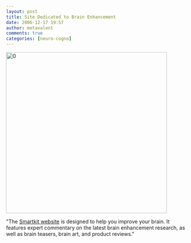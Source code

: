 ```yaml
---
layout: post
title: Site Dedicated to Brain Enhancement
date: 2006-12-17 19:57
author: metavalent
comments: true
categories: [neuro-cogno]
---
```

<!--Lead Photo --><a href="http://www.smart-kit.com/" target="_blank"><img src="http://img100.imageshack.us/img100/8237/smartkitheadervf5.png" loading="lazy" width="440" border="0" alt="0" /></a><!-- Commentary -->

"The <a href="http://www.smart-kit.com/">Smartkit website</a> is designed to help you improve your brain. It features expert commentary on the latest brain enhancement research, as well as brain teasers, brain art, and product reviews."



